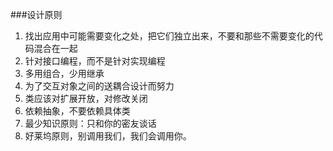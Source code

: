 ###设计原则
1. 找出应用中可能需要变化之处，把它们独立出来，不要和那些不需要变化的代码混合在一起
2. 针对接口编程，而不是针对实现编程
3. 多用组合，少用继承
4. 为了交互对象之间的送耦合设计而努力
5. 类应该对扩展开放，对修改关闭
6. 依赖抽象，不要依赖具体类
7. 最少知识原则：只和你的密友谈话
8. 好莱坞原则，别调用我们，我们会调用你。